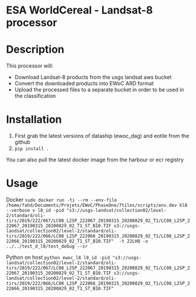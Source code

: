 # ESA WorldCereal - Landsat-8 processor

# Description 

This processor will:

* Download Landsat-8 products from the usgs landsat aws bucket
* Convert the downloaded products into EWoC ARD format
* Upload the processed files to a separate bucket in order to be used in the classification 
# Installation
1. First grab the latest versions of dataship (ewoc_dag) and eotile from the github
2. `pip install .`

You can also pull the latest docker image from the harbour or ecr registry

# Usage

Docker
`sudo docker run -ti --rm --env-file /home/fahd/Documents/Projets/EWoC/PhaseOne/7tiles/scripts/env.dev kl8 --verbose v l8_id -pid "s3://usgs-landsat/collection02/level-2/standard/oli-tirs/2019/222/067/LC08_L2SP_222067_20190315_20200829_02_T1/LC08_L2SP_222067_20190315_20200829_02_T1_ST_B10.TIF s3://usgs-landsat/collection02/level-2/standard/oli-tirs/2019/222/066/LC08_L2SP_222066_20190315_20200829_02_T1/LC08_L2SP_222066_20190315_20200829_02_T1_ST_B10.TIF" 
-t 22LHQ -o ../../test_d_l8/test_debug --sr`

Python on host `python ewoc_l8 l8_id -pid "s3://usgs-landsat/collection02/level-2/standard/oli-tirs/2019/222/067/LC08_L2SP_222067_20190315_20200829_02_T1/LC08_L2SP_222067_20190315_20200829_02_T1_ST_B10.TIF s3://usgs-landsat/collection02/level-2/standard/oli-tirs/2019/222/066/LC08_L2SP_222066_20190315_20200829_02_T1/LC08_L2SP_222066_20190315_20200829_02_T1_ST_B10.TIF" `

